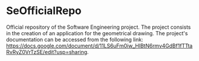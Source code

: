 # SeOfficialRepo
Official repository of the Software Engineering project. The project consists in the creation of an application for the geometrical drawing. The project's documentation can be accessed from the following link: https://docs.google.com/document/d/11LS6uFm0iw_HIBtN6rmv4GdBf1fTTtaRvRyZ0VrTzSE/edit?usp=sharing. 
